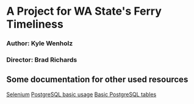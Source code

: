 # A Project for WA State's Ferry Timeliness #
### Author: Kyle Wenholz ###
### Director: Brad Richards ###

## Some documentation for other used resources #
[Selenium](http://selenium.googlecode.com/svn/trunk/docs/api/py/api.html)
[PostgreSQL basic usage](https://mohsinpage.wordpress.com/2010/05/16/use-of-python-db-apis-psycopg2-for-a-postgresql-database/)
[Basic PostgreSQL tables](http://www.postgresqlguide.com/creating-tables-in-postgresql.aspx)


